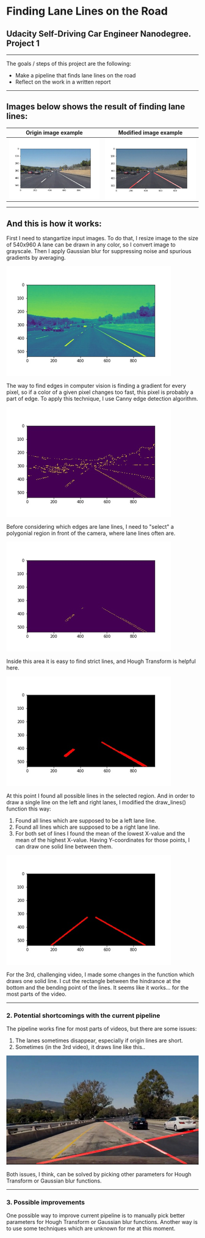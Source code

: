 # **Finding Lane Lines on the Road** 

## Udacity Self-Driving Car Engineer Nanodegree. Project 1

---

The goals / steps of this project are the following:
* Make a pipeline that finds lane lines on the road
* Reflect on the work in a written report

---
## Images below shows the result of finding lane lines:

Origin image example | Modified image example
------------ | -------------
![Origin image example](/examples/solidWhiteCurve.jpg) | ![Modified image example](/examples/solidWhiteCurve_final.jpg)

---
## And this is how it works:

First I need to stangartize input images. To do that, I resize image to the size of 540x960
A lane can be drawn in any color, so I convert image to grayscale. Then I apply Gaussian blur for suppressing noise and spurious gradients by averaging. 

![Gray image example](/examples/solidWhiteCurve_gray.jpg)

The way to find edges in computer vision is finding a gradient for every pixel, so if a color of a given pixel changes too fast, this pixel is probably a part of edge. To apply this technique, I use Canny edge detection algorithm. 

![Canny image example](/examples/solidWhiteCurve_canny.jpg)

Before considering which edges are lane lines, I need to "select" a polygonial region in front of the camera, where lane lines often are. 

![Masked image example](/examples/solidWhiteCurve_masked.jpg)

Inside this area it is easy to find strict lines, and Hough Transform is helpful here.

![Hough Transform image example](/examples/solidWhiteCurve_lines.jpg)

At this point I found all possible lines in the selected region. And in order to draw a single line on the left and right lanes, I modified the draw_lines() function this way:
1. Found all lines which are supposed to be a left lane line. 
2. Found all lines which are supposed to be a right lane line. 
3. For both set of lines I found the mean of the lowest X-value and the mean of the highest X-value. Having Y-coordinates for those points, I can draw one solid line between them.

![Solid_line image example](/examples/solidWhiteCurve_final_lines.jpg)

For the 3rd, challenging video, I made some changes in the function which draws one solid line. I cut the rectangle between the hindrance at the bottom and the bending point of the lines. It seems like it works... for the most parts of the video.

---

### 2. Potential shortcomings with the current pipeline

The pipeline works fine for most parts of videos, but there are some issues:
1. The lanes sometimes disappear, especially if origin lines are short. 
2. Sometimes (in the 3rd video), it draws line like this.. 

![Bad line example](/examples/bad_line.jpg)

Both issues, I think, can be solved by picking other parameters for Hough Transform or Gaussian blur functions. 

---

### 3. Possible improvements 

One possible way to improve current pipeline is to manually pick better parameters for Hough Transform or Gaussian blur functions. 
Another way is to use some techniques which are unknown for me at this moment. 
